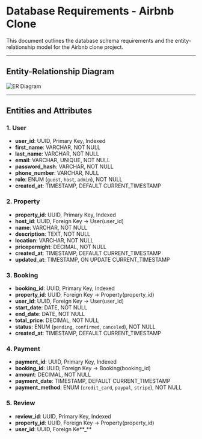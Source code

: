 # Database Requirements - Airbnb Clone

This document outlines the database schema requirements and the entity-relationship model for the Airbnb clone project.

---

## Entity-Relationship Diagram

![ER Diagram](./airbnb_erd_fixed.png)

---

## Entities and Attributes

### 1. User
- **user_id**: UUID, Primary Key, Indexed
- **first_name**: VARCHAR, NOT NULL
- **last_name**: VARCHAR, NOT NULL
- **email**: VARCHAR, UNIQUE, NOT NULL
- **password_hash**: VARCHAR, NOT NULL
- **phone_number**: VARCHAR, NULL
- **role**: ENUM (`guest`, `host`, `admin`), NOT NULL
- **created_at**: TIMESTAMP, DEFAULT CURRENT_TIMESTAMP

### 2. Property
- **property_id**: UUID, Primary Key, Indexed
- **host_id**: UUID, Foreign Key → User(user_id)
- **name**: VARCHAR, NOT NULL
- **description**: TEXT, NOT NULL
- **location**: VARCHAR, NOT NULL
- **pricepernight**: DECIMAL, NOT NULL
- **created_at**: TIMESTAMP, DEFAULT CURRENT_TIMESTAMP
- **updated_at**: TIMESTAMP, ON UPDATE CURRENT_TIMESTAMP

### 3. Booking
- **booking_id**: UUID, Primary Key, Indexed
- **property_id**: UUID, Foreign Key → Property(property_id)
- **user_id**: UUID, Foreign Key → User(user_id)
- **start_date**: DATE, NOT NULL
- **end_date**: DATE, NOT NULL
- **total_price**: DECIMAL, NOT NULL
- **status**: ENUM (`pending`, `confirmed`, `canceled`), NOT NULL
- **created_at**: TIMESTAMP, DEFAULT CURRENT_TIMESTAMP

### 4. Payment
- **payment_id**: UUID, Primary Key, Indexed
- **booking_id**: UUID, Foreign Key → Booking(booking_id)
- **amount**: DECIMAL, NOT NULL
- **payment_date**: TIMESTAMP, DEFAULT CURRENT_TIMESTAMP
- **payment_method**: ENUM (`credit_card`, `paypal`, `stripe`), NOT NULL

### 5. Review
- **review_id**: UUID, Primary Key, Indexed
- **property_id**: UUID, Foreign Key → Property(property_id)
- **user_id**: UUID, Foreign Ke**_**

